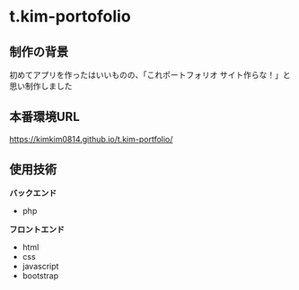 t.kim-portofolio
====



## 制作の背景
初めてアプリを作ったはいいものの、「これポートフォリオ サイト作らな！」と思い制作しました

## 本番環境URL
https://kimkim0814.github.io/t.kim-portfolio/


## 使用技術
**バックエンド**
- php


**フロントエンド**
- html
- css
- javascript
- bootstrap


